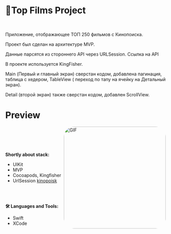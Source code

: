 # 🍿Top Films Project
&nbsp;

<p>Приложение, отображающее ТОП 250 фильмов с Кинопоиска.</p>
<p>Проект был сделан на архитектуре MVP.</p>
<p>Данные парсятся из стороннего API через URLSession. Ссылка на API </p>
<p>В проекте используется KingFisher.</p>
<p>Main (Первый и главный экран) сверстан кодом, добавлена пагинация, таблица с хедером, TableView ( переход по тапу на ячейку на Детальный экран).</p>
<p>Detail (второй экран) также сверстан кодом, добавлен ScrollView.</p>

# Preview
&nbsp;
<img align="right" alt="GIF" width="320px" style="border-radius:10%" src="https://github.com/aerowow/TopFilms/blob/main/Source/gif.gif" />

<br />
<br />

**Shortly about stack:**
- UIKit
- MVP
- Cocoapods, Kingfisher
- UrlSession [kinopoisk](https://kinopoiskapiunofficial.tech/)

<br />
<br />

**🛠 Languages and Tools:** 
- Swift
- XCode
